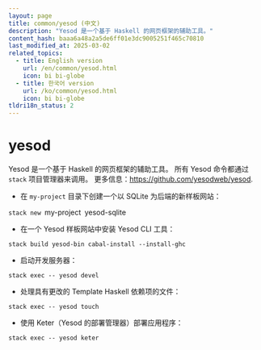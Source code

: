 ```yaml
---
layout: page
title: common/yesod (中文)
description: "Yesod 是一个基于 Haskell 的网页框架的辅助工具。"
content_hash: baaa6a48a2a5de6ff01e3dc9005251f465c70810
last_modified_at: 2025-03-02
related_topics:
  - title: English version
    url: /en/common/yesod.html
    icon: bi bi-globe
  - title: 한국어 version
    url: /ko/common/yesod.html
    icon: bi bi-globe
tldri18n_status: 2
---
```

# yesod

Yesod 是一个基于 Haskell 的网页框架的辅助工具。
所有 Yesod 命令都通过 `stack` 项目管理器来调用。
更多信息：<https://github.com/yesodweb/yesod>.

- 在 `my-project` 目录下创建一个以 SQLite 为后端的新样板网站：

`stack new `<span class="tldr-var badge badge-pill bg-dark-lm bg-white-dm text-white-lm text-dark-dm font-weight-bold">my-project</span>` `<span class="tldr-var badge badge-pill bg-dark-lm bg-white-dm text-white-lm text-dark-dm font-weight-bold">yesod-sqlite</span>

- 在一个 Yesod 样板网站中安装 Yesod CLI 工具：

`stack build yesod-bin cabal-install --install-ghc`

- 启动开发服务器：

`stack exec -- yesod devel`

- 处理具有更改的 Template Haskell 依赖项的文件：

`stack exec -- yesod touch`

- 使用 Keter（Yesod 的部署管理器）部署应用程序：

`stack exec -- yesod keter`
